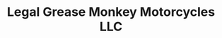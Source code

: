---
title: "Legal Grease Monkey Motorcycles LLC"
url: /dover/legal-grease-monkey-motorcycles-llc/
shop: Motorrad
---